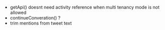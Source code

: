 - getApi() doesnt need activity reference when multi tenancy mode is not allowed
- continueConveration() ?
- trim mentions from tweet text